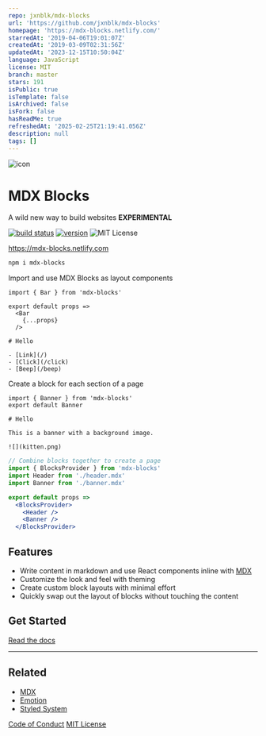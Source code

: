 ```yaml
---
repo: jxnblk/mdx-blocks
url: 'https://github.com/jxnblk/mdx-blocks'
homepage: 'https://mdx-blocks.netlify.com/'
starredAt: '2019-04-06T19:01:07Z'
createdAt: '2019-03-09T02:31:56Z'
updatedAt: '2023-12-15T10:50:04Z'
language: JavaScript
license: MIT
branch: master
stars: 191
isPublic: true
isTemplate: false
isArchived: false
isFork: false
hasReadMe: true
refreshedAt: '2025-02-25T21:19:41.056Z'
description: null
tags: []
---
```



![icon](https://mdx-blocks.netlify.com/icon.png)

# MDX Blocks

A wild new way to build websites
**EXPERIMENTAL**

[![build status][]][travis]
[![version][]][npm]
![MIT License][license]

[build status]: https://flat.badgen.net/travis/jxnblk/mdx-blocks
[version]: https://flat.badgen.net/npm/v/mdx-blocks
[license]: https://flat.badgen.net/badge/license/MIT/blue
[npm]: https://npmjs.com/package/mdx-blocks
[travis]: https://travis-ci.org/jxnblk/mdx-blocks

https://mdx-blocks.netlify.com

```sh
npm i mdx-blocks
```

Import and use MDX Blocks as layout components

```mdx
import { Bar } from 'mdx-blocks'

export default props =>
  <Bar
    {...props}
  />

# Hello

- [Link](/)
- [Click](/click)
- [Beep](/beep)
```

Create a block for each section of a page

```mdx
import { Banner } from 'mdx-blocks'
export default Banner

# Hello

This is a banner with a background image.

![](kitten.png)
```

```jsx
// Combine blocks together to create a page
import { BlocksProvider } from 'mdx-blocks'
import Header from './header.mdx'
import Banner from './banner.mdx'

export default props =>
  <BlocksProvider>
    <Header />
    <Banner />
  </BlocksProvider>
```

## Features

- Write content in markdown and use React components inline with [MDX][]
- Customize the look and feel with theming
- Create custom block layouts with minimal effort
- Quickly swap out the layout of blocks without touching the content

## Get Started

[Read the docs][docs]

---

## Related

- [MDX][]
- [Emotion][]
- [Styled System][]


[Code of Conduct](CODE_OF_CONDUCT.md)
[MIT License](LICENSE.md)

[mdx]: https://mdxjs.com
[emotion]: https://emotion.sh
[styled-system]: https://styled-system.com
[styled system]: https://styled-system.com
[demo]: https://mdx-blocks.netlify.com
[docs]: https://mdx-blocks.netlify.com/docs/
[theming docs]: https://mdx-blocks.netlify.com/docs/creating-themes
